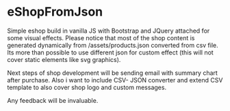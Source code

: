 # eShopFromJson

Simple eshop build in vanilla JS with Bootstrap and JQuery attached for some visual effects.
Please notice that most of the shop content is generated dynamically from /assets/products.json converted from csv file.
Its more than possible to use different json for custom effect (this will not cover static elements like svg graphics).

Next steps of shop development will be sending email with summary chart after purchase.
Also i want to include CSV- JSON converter and extend CSV template to also cover shop logo and custom messages. 

Any feedback will be invaluable.
